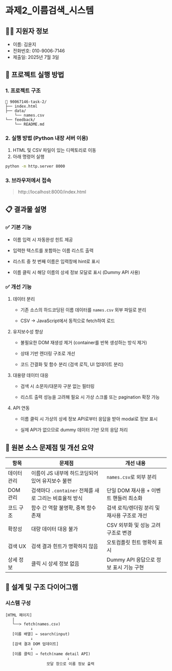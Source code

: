 # 과제2_이름검색_시스템
## 🙋‍♀️ 지원자 정보
- 이름: 김윤지
- 전화번호: 010-9006-7146
- 제출일: 2025년 7월 3일

## 🚀 프로젝트 실행 방법

### 1. 프로젝트 구조

```
📁 90067146-task-2/
├── index.html
├── data/
    └── names.csv
└── feedback/
    └── README.md
```

### 2. 실행 방법 (Python 내장 서버 이용)

1. HTML 및 CSV 파일이 있는 디렉토리로 이동
2. 아래 명령어 실행
```bash
python -m http.server 8000
```

### 3. 브라우저에서 접속
> http://localhost:8000/index.html

## 📋 결과물 설명
### ✅ 기본 기능
- 이름 입력 시 자동완성 힌트 제공

- 입력한 텍스트를 포함하는 이름 리스트 출력

- 리스트 중 첫 번째 이름은 입력창에 hint로 표시

- 이름 클릭 시 해당 이름의 상세 정보 모달로 표시 (Dummy API 사용)

### ✅ 개선 기능
1. 데이터 분리

    - 기존 소스의 하드코딩된 이름 데이터를 `names.csv` 외부 파일로 분리

    - CSV → JavaScript에서 동적으로 fetch하여 로드

2. 유지보수성 향상

    - 불필요한 DOM 재생성 제거 (container를 반복 생성하는 방식 제거)

    - 상태 기반 렌더링 구조로 개선

    - 코드 간결화 및 함수 분리 (검색 로직, UI 업데이트 분리)

3. 대용량 데이터 대응

    - 검색 시 소문자/대문자 구분 없는 필터링

    - 리스트 출력 성능을 고려해 필요 시 가상 스크롤 또는 pagination 확장 가능

4. API 연동

    - 이름 클릭 시 가상의 상세 정보 API로부터 응답을 받아 modal로 정보 표시

    - 실제 API가 없으므로 dummy 데이터 기반 모의 응답 처리

## 🔧 원본 소스 문제점 및 개선 요약
| 항목 | 문제점 | 개선 내용 |
| --- | --- | --- |
| 데이터 관리 | 이름이 JS 내부에 하드코딩되어 있어 유지보수 불편 | `names.csv`로 외부 분리 |
| DOM 관리 | 검색마다 `.container` 전체를 새로 그리는 비효율적 방식 | 단일 DOM 재사용 + 이벤트 핸들러 최소화 |
| 코드 구조 | 함수 간 역할 불명확, 중복 함수 존재 | 검색 로직/렌더링 분리 및 재사용 구조로 개선 |
| 확장성 | 대량 데이터 대응 불가 | CSV 외부화 및 성능 고려 구조로 변경 |
| 검색 UX | 검색 결과 힌트가 명확하지 않음 | 오토컴플릿 힌트 명확히 표시 |
| 상세 정보 | 클릭 시 상세 정보 없음 | Dummy API 응답으로 정보 표시 기능 구현 |

## 📐 설계 및 구조 다이어그램
### 시스템 구성
```pgsql
[HTML 페이지]
   |
   └──> fetch(names.csv)
           ↓
   [이름 배열] ← search(input)
           ↓
   [검색 결과 DOM 업데이트]
           ↓
   [이름 클릭] → fetch(name detail API)
                           ↓
                  모달 창으로 이름 정보 출력
```